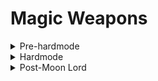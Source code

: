 # Magic Weapons
<details>
  <summary>Pre-hardmode</summary>

## Pre-hardmode
### Pre boss
- [Flare Bolt](https://calamitymod.wiki.gg/wiki/Flare_Bolt) - _Requires [Reaver Shark](https://terraria.wiki.gg/wiki/Reaver_Shark) Pickaxe_
- [Frost Bolt](https://calamitymod.wiki.gg/wiki/Frost_Bolt)
- [Hellwing Staff](https://calamitymod.wiki.gg/wiki/Hellwing_Staff) - _Requires [Reaver Shark](https://terraria.wiki.gg/wiki/Reaver_Shark) Pickaxe_
- [Icicle Staff](https://calamitymod.wiki.gg/wiki/Icicle_Staff)
- [Mana Rose](https://calamitymod.wiki.gg/wiki/Mana_Rose)
- [Plasma Rod](https://calamitymod.wiki.gg/wiki/Plasma_Rod)
- [Veering Wind](https://calamitymod.wiki.gg/wiki/Veering_Wind)
- [Wulfrum Prosthesis](https://calamitymod.wiki.gg/wiki/Wulfrum_Prosthesis)

### Post King Slime

### Post Desert Scourge
- [Aquamarine Staff](https://calamitymod.wiki.gg/wiki/Aquamarine_Staff)
- [Coral Spout](https://calamitymod.wiki.gg/wiki/Coral_Spout)
- [Sandstream Scepter](https://calamitymod.wiki.gg/wiki/Sandstream_Scepter)
- [Sparkling Empress](https://calamitymod.wiki.gg/wiki/Sparkling_Empress)

### Post Giant Clam
- [Waywasher](https://calamitymod.wiki.gg/wiki/Waywasher)

### Post Eye of Cthulhu
- [Sky Glaze](https://calamitymod.wiki.gg/wiki/Sky_Glaze)

### Post Blood Moon

### Post Acid Rain (Tier 1)
- [Acid Gun](https://calamitymod.wiki.gg/wiki/Acid_Gun)
- [Parasitic Scepter](https://calamitymod.wiki.gg/wiki/Parasitic_Scepter)

### Post Crabulon
- [Hyphae Rod](https://calamitymod.wiki.gg/wiki/Hyphae_Rod)

### Post Eater of Worlds/Brain of Cthulhu

### Post Goblin Army

### Post Dark Mage (Old One's Army)

### Post The Hive Mind/The Perforators
- [Blood Bath](https://calamitymod.wiki.gg/wiki/Blood_Bath)
- [Pulse Pistol](https://calamitymod.wiki.gg/wiki/Pulse_Pistol)
- [Shaderain Staff](https://calamitymod.wiki.gg/wiki/Shaderain_Staff)
- [Tradewinds](https://calamitymod.wiki.gg/wiki/Tradewinds)

### Post The Perforators

### Post Queen Bee

### Post Skeletron
- [Abyss Shocker](https://calamitymod.wiki.gg/wiki/Abyss_Shocker)
- [Black Anurian](https://calamitymod.wiki.gg/wiki/Black_Anurian)

### Post Deerclops

### Post The Slime God
- [Abyssal Tome](https://calamitymod.wiki.gg/wiki/Abyssal_Tome)
- [Eldritch Tome](https://calamitymod.wiki.gg/wiki/Eldritch_Tome)
- [Night's Ray](https://calamitymod.wiki.gg/wiki/Night%27s_Ray)

</details>
<details>
  <summary>Hardmode</summary>
  
## Hardmode
### Post Wall of Flesh
- [Clothier's Wrath](https://calamitymod.wiki.gg/wiki/Clothier%27s_Wrath)
- [Glorious End](https://calamitymod.wiki.gg/wiki/Glorious_End)
- [Serpentine](https://calamitymod.wiki.gg/wiki/Serpentine)

### Post Pirate Invasion

### Post Queen Slime

### Post Cryogen
- [Shadecrystal Barrage](https://calamitymod.wiki.gg/wiki/Shadecrystal_Barrage)
- [Snowstorm Staff](https://calamitymod.wiki.gg/wiki/Snowstorm_Staff)

### Post Aquatic Scourge
- [Belching Saxophone](https://calamitymod.wiki.gg/wiki/Belching_Saxophone)
- [Downpour](https://calamitymod.wiki.gg/wiki/Downpour)
- [Miasma](https://calamitymod.wiki.gg/wiki/Miasma)

### Post Acid Rain (Tier 2)

### Post Brimstone Elemental

### Post Mech Boss 1
- [SHPC](https://calamitymod.wiki.gg/wiki/SHPC)

### Post Mech Boss 2
- [Brimrose Staff](https://calamitymod.wiki.gg/wiki/Brimrose_Staff)
- [Ion Blaster](https://calamitymod.wiki.gg/wiki/Ion_Blaster)
- [Relic of Ruin](https://calamitymod.wiki.gg/wiki/Relic_of_Ruin)

### Post Mech Boss 3
- [Gleaming Magnolia](https://calamitymod.wiki.gg/wiki/Gleaming_Magnolia)

### Post Ogre (Old One's Army)

### Post Eclipse

### Post Calamitas Clone
- [Art Attack](https://calamitymod.wiki.gg/wiki/Art_Attack)

### Post Plantera
- [Everglade Spray](https://calamitymod.wiki.gg/wiki/Everglade_Spray)

### Post Great Sand Shark

### Post Anahita & The Leviathan
- [Atlantis](https://calamitymod.wiki.gg/wiki/Atlantis)
- [Hadal Urn](https://calamitymod.wiki.gg/wiki/Hadal_Urn)

### Post Astrum Aureus
- [Alula Austalis](https://calamitymod.wiki.gg/wiki/Alula_Australis)
- [Astalachnea Staff](https://calamitymod.wiki.gg/wiki/Astralachnea_Staff)

### Post Golem

### Post Pumpkin Moon

### Post Frost Moon

### Post Martian Madness

### Post Duke Fishron

### Post The Plaguebringer Goliath
- [Gatling Laser](https://calamitymod.wiki.gg/wiki/Gatling_Laser)

### Post Empress of Light

### Post Betsy (Old One's Army)

### Post Ravager

### Post Lunatic Cultist

### Post Astum Deus
- [Astral Staff](https://calamitymod.wiki.gg/wiki/Astral_Staff)

### Post Celestial Pillars
#### Post Solar Pillar

#### Post Vortex Pillar

#### Post Nebula Pillar
- [Arch Amaryllis](https://calamitymod.wiki.gg/wiki/Arch_Amaryllis)

#### Post Stardust Pillar
- [The Swarmer](https://calamitymod.wiki.gg/wiki/The_Swarmer)

</details>
<details>
  <summary>Post-Moon Lord</summary>

## Post-Moon Lord
### Post Moon Lord
- [Asteroid Staff](https://calamitymod.wiki.gg/wiki/Asteroid_Staff)
- [Elemental Ray](https://calamitymod.wiki.gg/wiki/Elemental_Ray)

### Post Profaned Guardians

### Post Dragonfolly

### Post Providence, the Profaned Goddess
- [Divine Retribution](https://calamitymod.wiki.gg/wiki/Divine_Retribution)

### Post Ceaseless Void

### Post Storm Weaver

### Post Signus

### Post Polterghast
- [Clamor Noctus](https://calamitymod.wiki.gg/wiki/Clamor_Noctus)
- [Eidolon Staff](https://calamitymod.wiki.gg/wiki/Eidolon_Staff)
- [Fate's Reveal](https://calamitymod.wiki.gg/wiki/Fate%27s_Reveal)

### Post Acid Rain (Tier 3)

### Post Old Duke

### Post Devourer of Gods
- [Deathhail Staff](https://calamitymod.wiki.gg/wiki/Deathhail_Staff)

### Post Yharon
- [The Wand](https://calamitymod.wiki.gg/wiki/The_Wand)

### Post The Exo Mechs

### Post Supreme Witch, Calamitas
- [Fabstaff](https://calamitymod.wiki.gg/wiki/Fabstaff)
- [Staff of Blushie](https://calamitymod.wiki.gg/wiki/Staff_of_Blushie)

</details>
